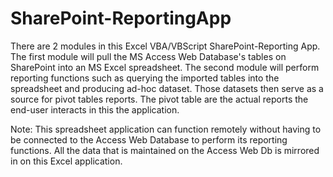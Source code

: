 # SharePoint-ReportingApp
There are 2 modules in this Excel VBA/VBScript SharePoint-Reporting App. The first module will pull the MS Access Web Database's tables on SharePoint into an MS Excel spreadsheet. The second module will perform reporting functions such as querying the imported tables into the spreadsheet and producing ad-hoc dataset. Those datasets then serve as a source for pivot tables reports. The pivot table are the actual reports the end-user interacts in this the application.

Note: This spreadsheet application can function remotely without having to be connected to the Access Web Database to perform its reporting functions. All the data that is maintained on the Access Web Db is mirrored in on this Excel application. 